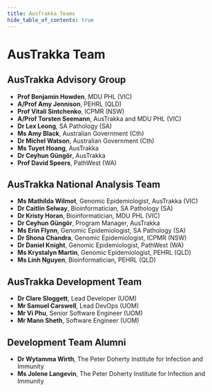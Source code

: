 ```yaml
---
title: AusTrakka Teams
hide_table_of_contents: true
---
```


# AusTrakka Team


## AusTrakka Advisory Group
- **Prof Benjamin Howden**, MDU PHL (VIC)
- **A/Prof Amy Jennison**, PEHRL (QLD)
- **Prof Vitali Sintchenko**, ICPMR (NSW)
- **A/Prof Torsten Seemann**, AusTrakka and MDU PHL (VIC)
- **Dr Lex Leong**, SA Pathology (SA)
- **Ms Amy Black**, Australian Government (Cth)
- **Dr Michel Watson**, Australian Government (Cth)
- **Ms Tuyet Hoang**, AusTrakka
- **Dr Ceyhun Güngör**, AusTrakka
- **Prof David Speers**, PathWest (WA)


## AusTrakka National Analysis Team

- **Ms Mathilda Wilmot**, Genomic Epidemiologist, AusTrakka (VIC)
- **Dr Caitlin Selway**, Bioinformatician, SA Pathology (SA)
- **Dr Kristy Horan**, Bioinformatician, MDU PHL (VIC)
- **Dr Ceyhun Güngör**, Program Manager, AusTrakka
- **Ms Erin Flynn**, Genomic Epidemiologist, SA Pathology (SA) 
- **Dr Shona Chandra**, Genomic Epidemiologist, ICPMR (NSW)
- **Dr Daniel Knight**, Genomic Epidemiologist, PathWest (WA)
- **Ms Krystalyn Martin**, Genomic Epidemiologist, PEHRL (QLD)
- **Ms Linh Nguyen**, Bioinformatician, PEHRL (QLD)

## AusTrakka Development Team

- **Dr Clare Sloggett**, Lead Developer (UOM)
- **Mr Samuel Carswell**, Lead DevOps (UOM)
- **Mr Vi Phu**, Senior Software Engineer (UOM)
- **Mr Mann Sheth**, Software Engineer (UOM)

## Development Team Alumni

- **Dr Wytamma Wirth**, The Peter Doherty Institute for Infection and Immunity
- **Ms Jolene Langevin**, The Peter Doherty Institute for Infection and Immunity

